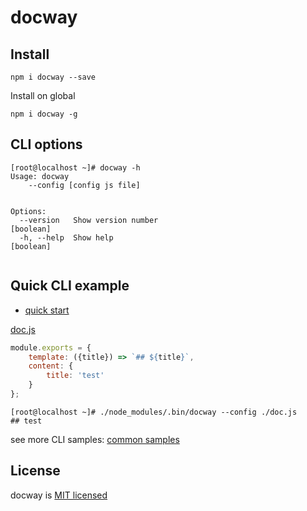 # docway

## Install

```
npm i docway --save
```

Install on global
```
npm i docway -g
```

## CLI options

```
[root@localhost ~]# docway -h 
Usage: docway
    --config [config js file]


Options:
  --version   Show version number                                      [boolean]
  -h, --help  Show help                                                [boolean]


```

## Quick CLI example

- [quick start](./test/sample/cli/quickStart)

[doc.js](test/sample/cli/quickStart/doc.js)
```js
module.exports = {
    template: ({title}) => `## ${title}`,
    content: {
        title: 'test'
    }
};

```

```
[root@localhost ~]# ./node_modules/.bin/docway --config ./doc.js 
## test

```


see more CLI samples: [common samples](./doc/cliSamples/common.md)

## License

docway is [MIT licensed](./LICENSE)
